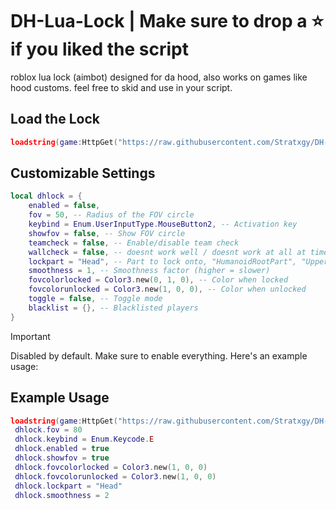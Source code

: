 # DH-Lua-Lock | Make sure to drop a ⭐ if you liked the script
roblox lua lock (aimbot) designed for da hood, also works on games like hood customs.
feel free to skid and use in your script.
## Load the Lock
```lua
loadstring(game:HttpGet("https://raw.githubusercontent.com/Stratxgy/DH-Lua-Lock/refs/heads/main/Main.lua"))()
```
## Customizable Settings
```lua
local dhlock = {
    enabled = false,
    fov = 50, -- Radius of the FOV circle
    keybind = Enum.UserInputType.MouseButton2, -- Activation key
    showfov = false, -- Show FOV circle
    teamcheck = false, -- Enable/disable team check
    wallcheck = false, -- doesnt work well / doesnt work at all at times
    lockpart = "Head", -- Part to lock onto, "HumanoidRootPart", "UpperTorso", "LowerTorso", "Torso" and most other parts
    smoothness = 1, -- Smoothness factor (higher = slower)
    fovcolorlocked = Color3.new(0, 1, 0), -- Color when locked
    fovcolorunlocked = Color3.new(1, 0, 0), -- Color when unlocked
    toggle = false, -- Toggle mode
    blacklist = {}, -- Blacklisted players
}
```
> [!IMPORTANT]
> Disabled by default. Make sure to enable everything. Here's an example usage:
> ## Example Usage
> ```lua
>loadstring(game:HttpGet("https://raw.githubusercontent.com/Stratxgy/DH-Lua-Lock/refs/heads/main/Main.lua"))()
>  dhlock.fov = 80
>  dhlock.keybind = Enum.Keycode.E
>  dhlock.enabled = true
>  dhlock.showfov = true
>  dhlock.fovcolorlocked = Color3.new(1, 0, 0)
>  dhlock.fovcolorunlocked = Color3.new(1, 0, 0)
>  dhlock.lockpart = "Head"
>  dhlock.smoothness = 2
> ```
